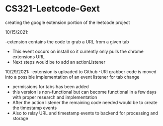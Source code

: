 # CS321-Leetcode-Gext
creating the google extension portion of the leetcode project

10/15/2021:

-extension contains the code to grab a URL from a given tab
- This event occurs on install so it currently only pulls the chrome extensions URL
- Next steps would be to add an actionListener

10/29/2021:
-extension is uploaded to Github
-URl grabber code is moved into a possible implementation of an event listener for tab change
- permissions for tabs has been added
- this version is non-functional but can become functional in a few days with proper research and implementation
- After the action listener the remaining code needed would be to create the timestamp events
- Also to relay URL and timestamp events to backend for processing and storage
